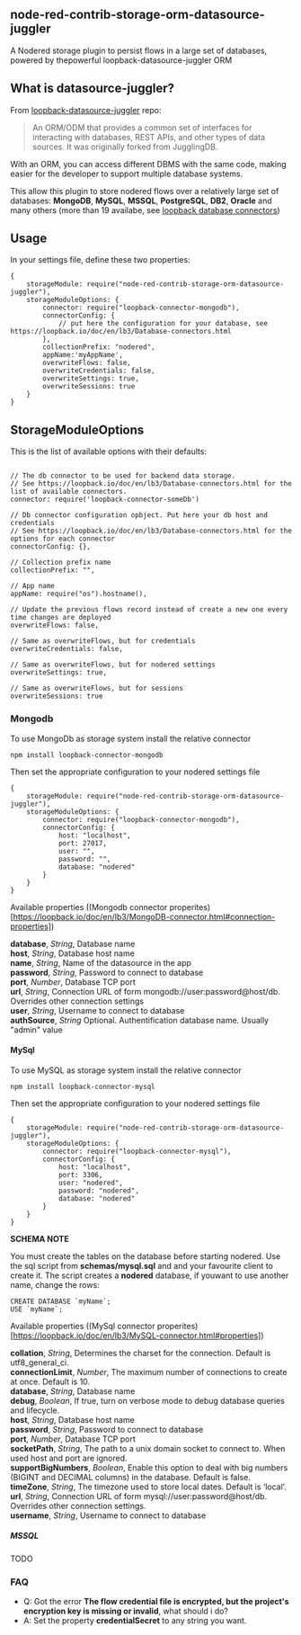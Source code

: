 ## node-red-contrib-storage-orm-datasource-juggler
A Nodered storage plugin to persist flows in a large set of databases, powered by thepowerful loopback-datasource-juggler ORM


## What is datasource-juggler?
From [loopback-datasource-juggler](https://github.com/strongloop/loopback-datasource-juggler) repo:
> An ORM/ODM that provides a common set of interfaces for interacting with databases, REST APIs, and other types of data sources. It was originally forked from JugglingDB.

With an ORM, you can access different DBMS with the same code, making easier for the developer to support multiple database systems.

This allow this plugin to store nodered flows over a relatively large set of databases: **MongoDB**, **MySQL**, **MSSQL**, **PostgreSQL**, **DB2**, **Oracle** and many others (more than 19 availabe, see [loopback database connectors](https://loopback.io/doc/en/lb3/Database-connectors.html))

## Usage
In your settings file, define these two properties:
```
{
    storageModule: require("node-red-contrib-storage-orm-datasource-juggler"),
    storageModuleOptions: {
        connector: require("loopback-connector-mongodb"),
        connectorConfig: {
            // put here the configuration for your database, see https://loopback.io/doc/en/lb3/Database-connectors.html
        },
        collectionPrefix: "nodered",
        appName:'myAppName',
        overwriteFlows: false,
        overwriteCredentials: false,
        overwriteSettings: true,
        overwriteSessions: true
    }
}
```

## StorageModuleOptions
This is the list of available options with their defaults:

```

// The db connector to be used for backend data storage.
// See https://loopback.io/doc/en/lb3/Database-connectors.html for the list of available connectors.
connector: require('loopback-connector-someDb')

// Db connector configuration opbject. Put here your db host and credentials
// See https://loopback.io/doc/en/lb3/Database-connectors.html for the options for each connector
connectorConfig: {}, 

// Collection prefix name
collectionPrefix: "",

// App name
appName: require("os").hostname(),

// Update the previous flows record instead of create a new one every time changes are deployed
overwriteFlows: false,

// Same as overwriteFlows, but for credentials
overwriteCredentials: false,

// Same as overwriteFlows, but for nodered settings
overwriteSettings: true,

// Same as overwriteFlows, but for sessions
overwriteSessions: true

```


### Mongodb
To use MongoDb as storage system install the relative connector 

```
npm install loopback-connector-mongodb
```

Then set the appropriate configuration to your nodered settings file

```
{
    storageModule: require("node-red-contrib-storage-orm-datasource-juggler"),
    storageModuleOptions: {
        connector: require("loopback-connector-mongodb"),
        connectorConfig: {
            host: "localhost",
            port: 27017,
            user: "",
            password: "",
            database: "nodered"
        }
    }
}
```

Available properties ((Mongodb connector properites)[https://loopback.io/doc/en/lb3/MongoDB-connector.html#connection-properties])

**database**, *String*, Database name   
**host**, *String*, Database host name   
**name**, *String*, Name of the datasource in the app   
**password**, *String*, Password to connect to database   
**port**, *Number*, Database TCP port   
**url**, *String*, Connection URL of form mongodb://user:password@host/db. Overrides other connection settings   
**user**, *String*, Username to connect to database   
**authSource**, *String* Optional. Authentification database name. Usually "admin" value   

#### MySql
To use MySQL as storage system install the relative connector 

```
npm install loopback-connector-mysql
```

Then set the appropriate configuration to your nodered settings file

```
{
    storageModule: require("node-red-contrib-storage-orm-datasource-juggler"),
    storageModuleOptions: {
        connector: require("loopback-connector-mysql"),
        connectorConfig: {
            host: "localhost",
            port: 3306,
            user: "nodered",
            password: "nodered",
            database: "nodered"
        }
    }
}

```

**SCHEMA NOTE**

You must create the tables on the database before starting nodered. Use the sql script from **schemas/mysql.sql** and and your favourite client to create it. The script creates a **nodered** database, if youwant to use another name, change the rows:

```
CREATE DATABASE `myName`;
USE `myName`;
```

Available properties ((MySql connector properites)[https://loopback.io/doc/en/lb3/MySQL-connector.html#properties])

**collation**, *String*, Determines the charset for the connection. Default is utf8_general_ci.   
**connectionLimit**, *Number*, The maximum number of connections to create at once. Default is 10.   
**database**, *String*, Database name   
**debug**, *Boolean*, If true, turn on verbose mode to debug database queries and lifecycle.   
**host**, *String*, Database host name   
**password**, *String*, Password to connect to database   
**port**, *Number*, Database TCP port   
**socketPath**, *String*, The path to a unix domain socket to connect to. When used host and port are ignored.   
**supportBigNumbers**, *Boolean*, Enable this option to deal with big numbers (BIGINT and DECIMAL columns) in the database. Default is false.   
**timeZone**, *String*, The timezone used to store local dates. Default is ‘local’.   
**url**, *String*, Connection URL of form mysql://user:password@host/db. Overrides other connection settings.   
**username**, *String*, Username to connect to database   


##### MSSQL
TODO



### FAQ

- Q: Got the error **The flow credential file is encrypted, but the project's encryption key is missing or invalid**, what should i do? 
- A: Set the property **credentialSecret** to any string you want.

